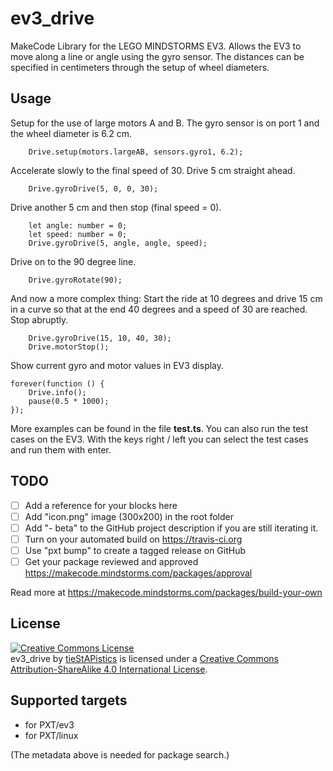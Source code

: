# ev3_drive

MakeCode Library for the LEGO MINDSTORMS EV3.
Allows the EV3 to move along a line or angle using the gyro sensor. The distances can be specified in centimeters through the setup of wheel diameters.

## Usage

Setup for the use of large motors A and B. The gyro sensor is on port 1 and the wheel diameter is 6.2 cm.
```
	Drive.setup(motors.largeAB, sensors.gyro1, 6.2);
```

Accelerate slowly to the final speed of 30. Drive 5 cm straight ahead.
```
	Drive.gyroDrive(5, 0, 0, 30);
```

Drive another 5 cm and then stop (final speed = 0).
```
	let angle: number = 0;
	let speed: number = 0;
	Drive.gyroDrive(5, angle, angle, speed);
```

Drive on to the 90 degree line.
```
	Drive.gyroRotate(90);
```


And now a more complex thing: Start the ride at 10 degrees and drive 15 cm in a curve so that at the end 40 degrees and a speed of 30 are reached. Stop abruptly.
```
	Drive.gyroDrive(15, 10, 40, 30);
	Drive.motorStop();
```

Show current gyro and motor values in EV3 display.
```
forever(function () {
    Drive.info();
    pause(0.5 * 1000);
});

```

More examples can be found in the file **test.ts**.
You can also run the test cases on the EV3. With the keys right / left you can select the test cases and run them with enter.

## TODO

- [ ] Add a reference for your blocks here
- [ ] Add "icon.png" image (300x200) in the root folder
- [ ] Add "- beta" to the GitHub project description if you are still iterating it.
- [ ] Turn on your automated build on https://travis-ci.org
- [ ] Use "pxt bump" to create a tagged release on GitHub
- [ ] Get your package reviewed and approved https://makecode.mindstorms.com/packages/approval

Read more at https://makecode.mindstorms.com/packages/build-your-own

## License

<a rel="license" href="http://creativecommons.org/licenses/by-sa/4.0/"><img alt="Creative Commons License" style="border-width:0" src="https://i.creativecommons.org/l/by-sa/4.0/88x31.png" /></a><br /><span xmlns:dct="http://purl.org/dc/terms/" property="dct:title">ev3_drive</span> by <a xmlns:cc="http://creativecommons.org/ns#" href="http://tiestapistics.de" property="cc:attributionName" rel="cc:attributionURL">tieStAPistics</a> is licensed under a <a rel="license" href="http://creativecommons.org/licenses/by-sa/4.0/">Creative Commons Attribution-ShareAlike 4.0 International License</a>.


## Supported targets

* for PXT/ev3
* for PXT/linux

(The metadata above is needed for package search.)

